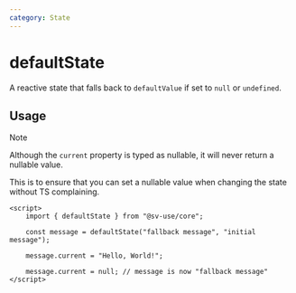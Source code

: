 ```yaml
---
category: State
---
```


# defaultState

A reactive state that falls back to `defaultValue` if set to `null` or `undefined`.

## Usage

> [!NOTE]
> Although the `current` property is typed as nullable, it will never return a nullable value.
>
> This is to ensure that you can set a nullable value when changing the state without TS complaining.

```svelte
<script>
    import { defaultState } from "@sv-use/core";

    const message = defaultState("fallback message", "initial message");

    message.current = "Hello, World!";

    message.current = null; // message is now "fallback message"
</script>
```
